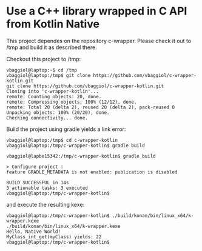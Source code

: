 # Use a C++ library wrapped in C API from Kotlin Native

This project dependes on the repository c-wrapper. 
Please check it out to /tmp and build it as described there.

Checkout this project to /tmp:
~~~~
vbaggiol@laptop:~$ cd /tmp
vbaggiol@laptop:/tmp$ git clone https://github.com/vbaggiol/c-wrapper-kotlin.git
git clone https://github.com/vbaggiol/c-wrapper-kotlin.git
Cloning into 'c-wrapper-kotlin'...
remote: Counting objects: 20, done.
remote: Compressing objects: 100% (12/12), done.
remote: Total 20 (delta 2), reused 20 (delta 2), pack-reused 0
Unpacking objects: 100% (20/20), done.
Checking connectivity... done.
~~~~

Build the project using gradle yields a link error:
~~~~
vbaggiol@laptop:/tmp$ cd c-wrapper-kotlin
vbaggiol@laptop:/tmp/c-wrapper-kotlin$ gradle build

vbaggiol@lapbe15342:/tmp/c-wrapper-kotlin$ gradle build

> Configure project :
feature GRADLE_METADATA is not enabled: publication is disabled

BUILD SUCCESSFUL in 14s
3 actionable tasks: 3 executed
vbaggiol@laptop:/tmp/c-wrapper-kotlin$ 
~~~~ 

and execute the resulting kexe:

~~~~
vbaggiol@laptop:/tmp/c-wrapper-kotlin$ ./build/konan/bin/linux_x64/k-wrapper.kexe 
./build/konan/bin/linux_x64/k-wrapper.kexe 
Hello, Native World!
MyClass_int_get(myClass) yields: 22
vbaggiol@laptop:/tmp/c-wrapper-kotlin$ 
~~~~
